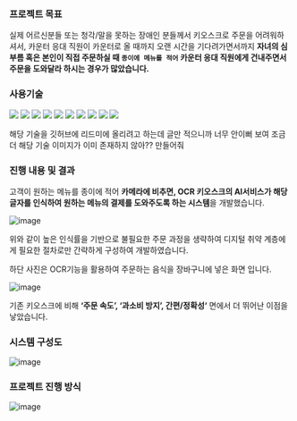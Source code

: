 ### 프로젝트 목표

실제 어르신분들 또는 청각/말을 못하는 장애인 분들께서 키오스크로 주문을 어려워하셔서, 카운터 응대 직원이 카운터로 올 때까지 오랜 시간을 기다려가면서까지 **자녀의 심부름 혹은 본인이 직접 주문하실 때 `종이에 메뉴를 적어` 카운터 응대 직원에게 건내주면서 주문을 도와달라 하시는 경우가 많았습니다.**

### 사용기술
<div> 
  <img src="https://img.shields.io/badge/java-007396?style=for-the-badge&logo=java&logoColor=white">
  <img src="https://img.shields.io/badge/SpringBoot-6DB33F?style=for-the-badge&logo=springboot&logoColor=white">
  <img src="https://img.shields.io/badge/JPA-6DB33F?style=for-the-badge&logo=spring&logoColor=white">
  <img src="https://img.shields.io/badge/H2-003366?style=for-the-badge&logo=h2&logoColor=white">
  <img src="https://img.shields.io/badge/html5-E34F26?style=for-the-badge&logo=html5&logoColor=white">
  <img src="https://img.shields.io/badge/css3-1572B6?style=for-the-badge&logo=css3&logoColor=white">
  <img src="https://img.shields.io/badge/javascript-F7DF1E?style=for-the-badge&logo=javascript&logoColor=black">
  <img src="https://img.shields.io/badge/jquery-0769AD?style=for-the-badge&logo=jquery&logoColor=white">
  <img src="https://img.shields.io/badge/Naver_Clova_OCR-03C75A?style=for-the-badge&logo=naver&logoColor=white">
  <img src="https://img.shields.io/badge/AWS-232F3E?style=for-the-badge&logo=amazonaws&logoColor=white">
</div>


해당 기술을 깃허브에 리드미에 올리려고 하는데
글만 적으니까 너무 안이뻐 보여
조금 더 해당 기술 이미지가 이미 존재하지 않아??
만들어줘

### 진행 내용 및 결과

고객이 원하는 메뉴를 종이에 적어 **카메라에 비추면, OCR 키오스크의 AI서비스가 해당 글자를 인식하여 원하는 메뉴의 결제를 도와주도록 하는 시스템**을 개발했습니다.

![image](https://github.com/user-attachments/assets/ad2d6135-4a0b-4661-ad4b-aa101ae7b29a)


위와 같이 높은 인식률을 기반으로 불필요한 주문 과정을 생략하여 디지털 취약 계층에게 필요한 절차로만 간략하게 구성하여 개발하였습니다.

하단 사진은 OCR기능을 활용하여 주문하는 음식을 장바구니에 넣은 화면 입니다.

![image](https://github.com/user-attachments/assets/f645e2b5-a801-4075-bc7a-6f672c1ee43c)


기존 키오스크에 비해 **‘주문 속도’, ‘과소비 방지’, 간편/정확성‘** 면에서 더 뛰어난 이점을 낳았습니다.

### 시스템 구성도

![image](https://github.com/user-attachments/assets/e3e4bd8b-326b-42de-a6e6-859463cc04ba)


### 프로젝트 진행 방식

![image](https://github.com/user-attachments/assets/ab1bda87-33a5-436e-9013-34a25d858162)

